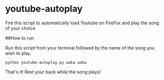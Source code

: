 # youtube-autoplay
Fire this script to automatically load Youtube on FireFox and play the song of your choice

##How to run

Run this script from your terminal followed by the name of the song you wish to play.

`python youtube-autoplay.py waka waka`


That's it! Rest your back while the song plays!

